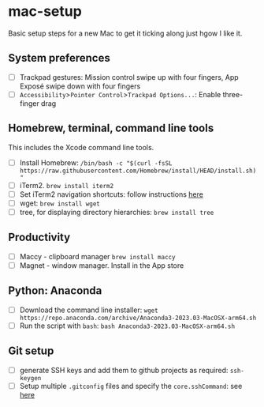 # mac-setup
Basic setup steps for a new Mac to get it ticking along just hgow I like it. 

## System preferences
 - [ ] Trackpad gestures: Mission control swipe up with four fingers, App Exposé swipe down with four fingers
 - [ ] `Accessibility`>`Pointer Control`>`Trackpad Options...`: Enable three-finger drag

## Homebrew, terminal, command line tools
This includes the Xcode command line tools. 
 - [ ] Install Homebrew: `/bin/bash -c "$(curl -fsSL https://raw.githubusercontent.com/Homebrew/install/HEAD/install.sh)"`
 - [ ] iTerm2. `brew install iterm2`
 - [ ] Set iTerm2 navigation shortcuts: follow instructions [here](https://coderwall.com/p/h6yfda/use-and-to-jump-forwards-backwards-words-in-iterm-2-on-os-x)
 - [ ] wget: `brew install wget`
 - [ ] tree, for displaying directory hierarchies: `brew install tree`
 
## Productivity
 - [ ] Maccy - clipboard manager `brew install maccy`
 - [ ] Magnet - window manager. Install in the App store

## Python: Anaconda
 - [ ] Download the command line installer: `wget https://repo.anaconda.com/archive/Anaconda3-2023.03-MacOSX-arm64.sh`
 - [ ] Run the script with `bash`: `bash Anaconda3-2023.03-MacOSX-arm64.sh`

## Git setup
 - [ ] generate SSH keys and add them to github projects as required: `ssh-keygen`
 - [ ] Setup multiple `.gitconfig` files and specify the `core.sshCommand`: see [here](https://superuser.com/a/1664624/258941)
